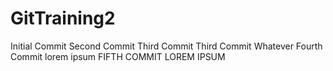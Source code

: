 # GitTraining2

Initial Commit
Second Commit
Third Commit
Third Commit Whatever
Fourth Commit lorem ipsum
FIFTH COMMIT LOREM IPSUM
